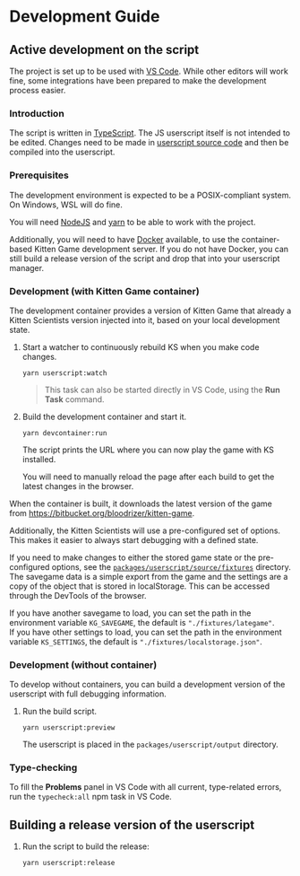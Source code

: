 # Development Guide

## Active development on the script

The project is set up to be used with [VS Code](https://code.visualstudio.com/). While other editors will work fine, some integrations have been prepared to make the development process easier.

### Introduction

The script is written in [TypeScript](https://www.typescriptlang.org/). The JS userscript itself is not intended to be edited. Changes need to be made in [userscript source code](https://github.com/oliversalzburg/cbc-kitten-scientists/tree/main/packages/userscript/source) and then be compiled into the userscript.

### Prerequisites

The development environment is expected to be a POSIX-compliant system. On Windows, WSL will do fine.

You will need [NodeJS](https://nodejs.org/) and [yarn](https://yarnpkg.com/getting-started/install) to be able to work with the project.

Additionally, you will need to have [Docker](https://www.docker.com/get-started) available, to use the container-based Kitten Game development server. If you do not have Docker, you can still build a release version of the script and drop that into your userscript manager.

### Development (with Kitten Game container)

The development container provides a version of Kitten Game that already a Kitten Scientists version injected into it, based on your local development state.

1. Start a watcher to continuously rebuild KS when you make code changes.

    ```shell
    yarn userscript:watch
    ```

    > This task can also be started directly in VS Code, using the **Run Task** command.

1. Build the development container and start it.

    ```shell
    yarn devcontainer:run
    ```

    The script prints the URL where you can now play the game with KS installed.

    You will need to manually reload the page after each build to get the latest changes in the browser.

When the container is built, it downloads the latest version of the game from https://bitbucket.org/bloodrizer/kitten-game.

Additionally, the Kitten Scientists will use a pre-configured set of options. This makes it easier to always start debugging with a defined state.

If you need to make changes to either the stored game state or the pre-configured options, see the [`packages/userscript/source/fixtures`](https://github.com/oliversalzburg/cbc-kitten-scientists/tree/main/packages/userscript/source/fixtures) directory.
The savegame data is a simple export from the game and the settings are a copy of the object that is stored in localStorage. This can be accessed through the DevTools of the browser.

If you have another savegame to load, you can set the path in the environment variable `KG_SAVEGAME`, the default is `"./fixtures/lategame"`.  
If you have other settings to load, you can set the path in the environment variable `KS_SETTINGS`, the default is `"./fixtures/localstorage.json"`.

### Development (without container)

To develop without containers, you can build a development version of the userscript with full debugging information.

1. Run the build script.

    ```shell
    yarn userscript:preview
    ```

    The userscript is placed in the `packages/userscript/output` directory.

### Type-checking

To fill the **Problems** panel in VS Code with all current, type-related errors, run the `typecheck:all` npm task in VS Code.

## Building a release version of the userscript

1. Run the script to build the release:

    ```shell
    yarn userscript:release
    ```
